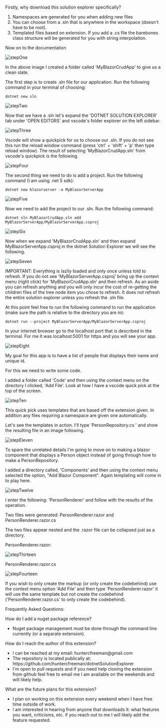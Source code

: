 Firstly, why download this solution explorer specifically?

<ol>
<li>Namespaces are generated for you when adding new files</li>
<li>You can choose from a .sln that is anywhere in the workspace (doesn't have to be root).</li>
<li>Templated files based on extension. If you add a .cs file the barebones class structure will be generated for you with string interpolation.</li>
</ol>

Now on to the documentation

![stepOne](https://raw.githubusercontent.com/huntercfreeman/dotnetSolutionExplorer/main/markdownImages/stepOne.png)

In the above image I created a folder called 'MyBlazorCrudApp' to give us a clean slate.

The first step is to create .sln file for our application. Run the following command in your terminal of choosing:

````
dotnet new sln
````

![stepTwo](https://raw.githubusercontent.com/huntercfreeman/dotnetSolutionExplorer/main/markdownImages/stepTwo.png)

Now that we have a .sln let's expand the 'DOTNET SOLUTION EXPLORER' tab under 'OPEN EDITORS' and vscode's folder explorer on the left sidebar.

![stepThree](https://raw.githubusercontent.com/huntercfreeman/dotnetSolutionExplorer/main/markdownImages/stepThree.png)

Vscode will show a quickpick for us to choose our .sln. If you do not see this run the reload window command (press 'ctrl' + 'shift' + 'p' then type reload window). The result of selecting 'MyBlazorCrudApp.sln' from vscode's quickpick is the following.

![stepFour](https://raw.githubusercontent.com/huntercfreeman/dotnetSolutionExplorer/main/markdownImages/stepFour.png)

The second thing we need to do is add a project. Run the following command (I am using .net 5 sdk):

```
dotnet new blazorserver -o MyBlazorServerApp
```

![stepFive](https://raw.githubusercontent.com/huntercfreeman/dotnetSolutionExplorer/main/markdownImages/stepFive.png)

Now we need to add the project to our .sln. Run the following command:

```
dotnet sln MyBlazorCrudApp.sln add MyBlazorServerApp/MyBlazorServerApp.csproj
```

![stepSix](https://raw.githubusercontent.com/huntercfreeman/dotnetSolutionExplorer/main/markdownImages/stepSix.png)

Now when we expand 'MyBlazorCrudApp.sln' and then expand MyBlazorServerApp.csproj in the dotnet Solution Explorer we will see the following.

![stepSeven](https://raw.githubusercontent.com/huntercfreeman/dotnetSolutionExplorer/main/markdownImages/stepSeven.png)

IMPORTANT: Everything is lazily loaded and only once unless told to refresh. If you do not see 'MyBlazorServerApp.csproj' bring up the context menu (right click) for 'MyBlazorCrudApp.sln' and then refresh. As an aside you can refresh anything and you will only incur the cost of re-getting the children files of the tree node item you chose to refresh. It does not refresh the entire solution explorer unless you refresh the .sln file.

At this point feel free to run the following command to run the application (make sure the path is relative to the directory you are in):

```
dotnet run --project MyBlazorServerApp/MyBlazorServerApp.csproj
```

In your internet browser go to the localhost port that is described in the terminal. For me it was localhost:5001 for https and you will see your app.

![stepEight](https://raw.githubusercontent.com/huntercfreeman/dotnetSolutionExplorer/main/markdownImages/stepEight.png)

My goal for this app is to have a list of people that displays their name and unique id.

For this we need to write some code.

I added a folder called 'Code' and then using the context menu on the directory I clicked, 'Add File'. Look at how I have a vscode quick pick at the top of the screen.

![stepTen](https://raw.githubusercontent.com/huntercfreeman/dotnetSolutionExplorer/main/markdownImages/stepTen.png)

This quick pick uses templates that are based off the extension given. In addition any files requiring a namespace are given one automatically.

Let's see the templates in action. I'll type 'PersonRepository.cs ' and show the resulting file in an image following.

![stepEleven](https://raw.githubusercontent.com/huntercfreeman/dotnetSolutionExplorer/main/markdownImages/stepEleven.png)

To spare the unrelated details I'm going to move on to making a blazor component that displays a Person object instead of going through how to make a PersonRepository.

I added a directory called, 'Components' and then using the context menu selected the option, "Add Blazor Component". Again templating will come in to play here.

![stepTwelve](https://raw.githubusercontent.com/huntercfreeman/dotnetSolutionExplorer/main/markdownImages/stepTwelve.png)

I enter the following: 'PersonRenderer' and follow with the results of the operation.

Two files were generated: PersonRenderer.razor and PersonRenderer.razor.cs

The two files appear nested and the .razor file can be collapsed just as a directory.

PersonRenderer.razor:

![stepThirteen](https://raw.githubusercontent.com/huntercfreeman/dotnetSolutionExplorer/main/markdownImages/stepThirteen.png)

PersonRenderer.razor.cs

![stepFourteen](https://raw.githubusercontent.com/huntercfreeman/dotnetSolutionExplorer/main/markdownImages/stepFourteen.png)

If you wish to only create the markup (or only create the codebehind) use the context menu option 'Add File' and then type 'PersonRenderer.razor' it will use the same template but not create the codebehind ('PersonRenderer.razor.cs' to only create the codebehind).

Frequently Asked Questions:

How do I add a nuget package reference?

<ul>
    <li>Nuget package management must be done through the command line currently (or a separate extension).</li>
</ul>

How do I reach the author of this extension?

<ul>
    <li>I can be reached at my email: huntercfreeman@gmail.com</li>
    <li>The repository is located publically at: https://github.com/huntercfreeman/dotnetSolutionExplorer</li>
    <li>I'm open to pull requests and if you need help cloning the extension from github feel free to email me I am available on the weekends and will likely help.</li>
</ul>

What are the future plans for this extension?

<ul>
    <li>I plan on working on this extension every weekend when I have free time outside of work.</li>
    <li>I am interested in hearing from anyone that downloads it: what features you want, criticisms, etc. if you reach out to me I will likely add the feature requested.</li>
</ul>

